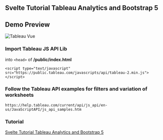 ## Svelte Tutorial Tableau Analytics and Bootstrap 5 

## Demo Preview

![Tableau Vue](/screenshot/screenshot-dashboard-table-svelte.png)

### Import Tableau JS API Lib 

into `<head>` of **/public/index.html**

```
<script type="text/javascript" src="https://public.tableau.com/javascripts/api/tableau-2.min.js"></script>
```

### Follow the Tableau API examples for filters and variation of worksheets
```
https://help.tableau.com/current/api/js_api/en-us/JavaScriptAPI/js_api_samples.htm
```

### Tutorial

[Svelte Tutorial Tableau Analytics and Bootstrap 5](https://www.fullstackblog.in/svelte-tutorial-tableau-analytics-and-bootstrap/)

